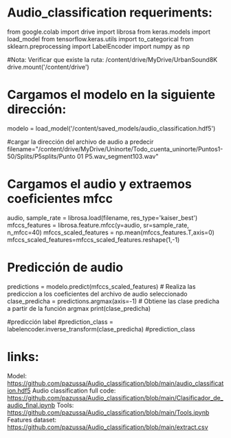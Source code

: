 # Audio_classification requeriments:

from google.colab import drive
import librosa
from keras.models import load_model
from tensorflow.keras.utils import to_categorical
from sklearn.preprocessing import LabelEncoder
import numpy as np

#Nota: Verificar que existe la ruta: /content/drive/MyDrive/UrbanSound8K
drive.mount('/content/drive')


# Cargamos el modelo en la siguiente dirección:
modelo = load_model('/content/saved_models/audio_classification.hdf5')

#cargar la dirección del archivo de audio a predecir
filename="/content/drive/MyDrive/Uninorte/Todo_cuenta_uninorte/Puntos1-50/Splits/P5splits/Punto 01 P5.wav_segment103.wav"

# Cargamos el audio y extraemos coeficientes mfcc
audio, sample_rate = librosa.load(filename, res_type='kaiser_best') 
mfccs_features = librosa.feature.mfcc(y=audio, sr=sample_rate, n_mfcc=40)
mfccs_scaled_features = np.mean(mfccs_features.T,axis=0)
mfccs_scaled_features=mfccs_scaled_features.reshape(1,-1)

# Predicción de audio 
predictions = modelo.predict(mfccs_scaled_features)  # Realiza las prediccion a los coeficientes del archivo de audio seleccionado
clase_predicha = predictions.argmax(axis=-1)  # Obtiene las clase predicha a partir de la función argmax
print(clase_predicha)

#predicción label
#prediction_class = labelencoder.inverse_transform(clase_predicha) 
#prediction_class


# links:

Model: https://github.com/pazussa/Audio_classification/blob/main/audio_classification.hdf5
Audio classification full code: https://github.com/pazussa/Audio_classification/blob/main/Clasificador_de_audio_final.ipynb
Tools: https://github.com/pazussa/Audio_classification/blob/main/Tools.ipynb
Features dataset: https://github.com/pazussa/Audio_classification/blob/main/extract.csv
